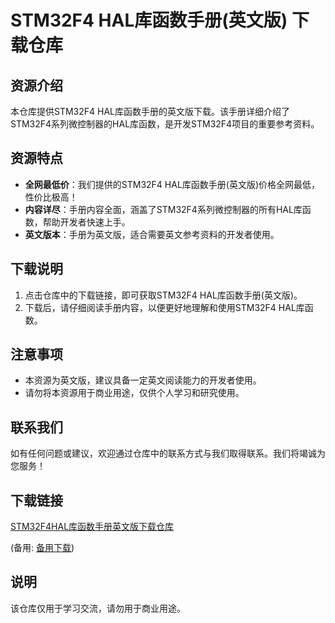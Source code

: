 # STM32F4 HAL库函数手册(英文版) 下载仓库

## 资源介绍

本仓库提供STM32F4 HAL库函数手册的英文版下载。该手册详细介绍了STM32F4系列微控制器的HAL库函数，是开发STM32F4项目的重要参考资料。

## 资源特点

- **全网最低价**：我们提供的STM32F4 HAL库函数手册(英文版)价格全网最低，性价比极高！
- **内容详尽**：手册内容全面，涵盖了STM32F4系列微控制器的所有HAL库函数，帮助开发者快速上手。
- **英文版本**：手册为英文版，适合需要英文参考资料的开发者使用。

## 下载说明

1. 点击仓库中的下载链接，即可获取STM32F4 HAL库函数手册(英文版)。
2. 下载后，请仔细阅读手册内容，以便更好地理解和使用STM32F4 HAL库函数。

## 注意事项

- 本资源为英文版，建议具备一定英文阅读能力的开发者使用。
- 请勿将本资源用于商业用途，仅供个人学习和研究使用。

## 联系我们

如有任何问题或建议，欢迎通过仓库中的联系方式与我们取得联系。我们将竭诚为您服务！

## 下载链接
[STM32F4HAL库函数手册英文版下载仓库](https://pan.quark.cn/s/738c85c86c44) 

(备用: [备用下载](https://pan.baidu.com/s/1yR3MatTyzATafQGMG-5wEw?pwd=1234))

## 说明

该仓库仅用于学习交流，请勿用于商业用途。
